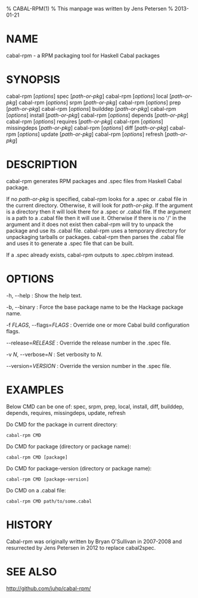 % CABAL-RPM(1)
% This manpage was written by Jens Petersen
% 2013-01-21

# NAME
cabal-rpm - a RPM packaging tool for Haskell Cabal packages

# SYNOPSIS
cabal-rpm [*options*] spec [*path-or-pkg*]
cabal-rpm [*options*] local [*path-or-pkg*]
cabal-rpm [*options*] srpm [*path-or-pkg*]
cabal-rpm [*options*] prep [*path-or-pkg*]
cabal-rpm [*options*] builddep [*path-or-pkg*]
cabal-rpm [*options*] install [*path-or-pkg*]
cabal-rpm [*options*] depends [*path-or-pkg*]
cabal-rpm [*options*] requires [*path-or-pkg*]
cabal-rpm [*options*] missingdeps [*path-or-pkg*]
cabal-rpm [*options*] diff [*path-or-pkg*]
cabal-rpm [*options*] update [*path-or-pkg*]
cabal-rpm [*options*] refresh [*path-or-pkg*]

# DESCRIPTION
cabal-rpm generates RPM packages and .spec files from Haskell Cabal package.

If no *path-or-pkg* is specified, cabal-rpm looks for a .spec or .cabal file
in the current directory.  Otherwise, it will look for *path-or-pkg*. If
the argument is a directory then it will look there for a .spec or .cabal file.
If the argument is a path to a .cabal file then it will use it.
Otherwise if there is no '/' in the argument and it does not exist
then cabal-rpm will try to unpack the package and use its .cabal file.
cabal-rpm uses a temporary directory for unpackaging tarballs or packages.
cabal-rpm then parses the .cabal file and uses it to generate a .spec file
that can be built.

If a <PKG>.spec already exists, cabal-rpm outputs to <PKG>.spec.cblrpm instead.

# OPTIONS
-h, --help
:   Show the help text.

-b, --binary
:   Force the base package name to be the Hackage package name.

-f *FLAGS*, --flags=*FLAGS*
: Override one or more Cabal build configuration flags.

--release=*RELEASE*
: Override the release number in the .spec file.

-v *N*, --verbose=*N*
: Set verbosity to *N*.

--version=*VERSION*
: Override the version number in the .spec file.

# EXAMPLES
Below CMD can be one of:
    spec, srpm, prep, local, install, diff, builddep, depends, requires,
    missingdeps, update, refresh

Do CMD for the package in current directory:

    cabal-rpm CMD

Do CMD for package (directory or package name):
 
    cabal-rpm CMD [package]

Do CMD for package-version (directory or package name):

    cabal-rpm CMD [package-version]

Do CMD on a .cabal file:

    cabal-rpm CMD path/to/some.cabal

# HISTORY
Cabal-rpm was originally written by Bryan O'Sullivan in 2007-2008
and resurrected by Jens Petersen in 2012 to replace cabal2spec.

# SEE ALSO
<http://github.com/juhp/cabal-rpm/>
